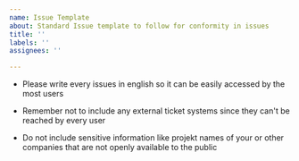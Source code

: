 ```yaml
---
name: Issue Template
about: Standard Issue template to follow for conformity in issues
title: ''
labels: ''
assignees: ''

---
```


- Please write every issues in english so it can be easily accessed by the most users

- Remember not to include any external ticket systems since they can't be reached by every user

- Do not include sensitive information like projekt names of your or other companies that are not openly available to the public
